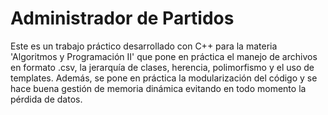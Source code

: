 # Administrador de Partidos
Este es un trabajo práctico desarrollado con C++ para la materia 'Algoritmos y Programación II' que pone en práctica el manejo de archivos en formato .csv, la jerarquía de clases, herencia, polimorfismo y el uso de templates. Además, se pone en práctica la modularización del código y se hace buena gestión de memoria dinámica evitando en todo momento la pérdida de datos. 
